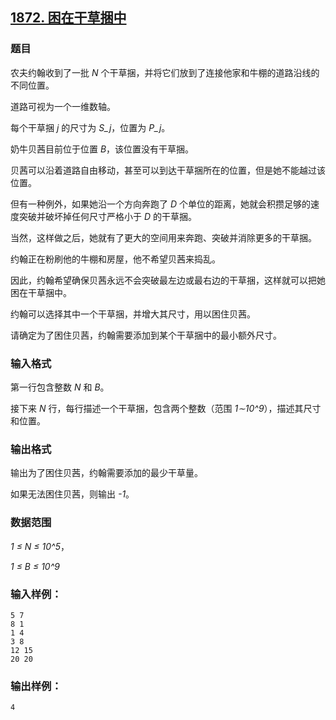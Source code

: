 ## [1872. 困在干草捆中](https://www.acwing.com/problem/content/1874/)

### 题目

农夫约翰收到了一批 *N* 个干草捆，并将它们放到了连接他家和牛棚的道路沿线的不同位置。

道路可视为一个一维数轴。

每个干草捆 *j* 的尺寸为 *S_j*，位置为 *P_j*。

奶牛贝茜目前位于位置 *B*，该位置没有干草捆。

贝茜可以沿着道路自由移动，甚至可以到达干草捆所在的位置，但是她不能越过该位置。

但有一种例外，如果她沿一个方向奔跑了 *D* 个单位的距离，她就会积攒足够的速度突破并破坏掉任何尺寸严格小于 *D* 的干草捆。

当然，这样做之后，她就有了更大的空间用来奔跑、突破并消除更多的干草捆。

约翰正在粉刷他的牛棚和房屋，他不希望贝茜来捣乱。

因此，约翰希望确保贝茜永远不会突破最左边或最右边的干草捆，这样就可以把她困在干草捆中。

约翰可以选择其中一个干草捆，并增大其尺寸，用以困住贝茜。

请确定为了困住贝茜，约翰需要添加到某个干草捆中的最小额外尺寸。

### 输入格式

第一行包含整数 *N* 和 *B*。

接下来 *N* 行，每行描述一个干草捆，包含两个整数（范围 *1∼10^9*），描述其尺寸和位置。

### 输出格式

输出为了困住贝茜，约翰需要添加的最少干草量。

如果无法困住贝茜，则输出 *-1*。

### 数据范围

*1 ≤ N ≤ 10^5*，

*1 ≤ B ≤ 10^9*

### 输入样例：

```
5 7
8 1
1 4
3 8
12 15
20 20
```

### 输出样例：

```
4
```
